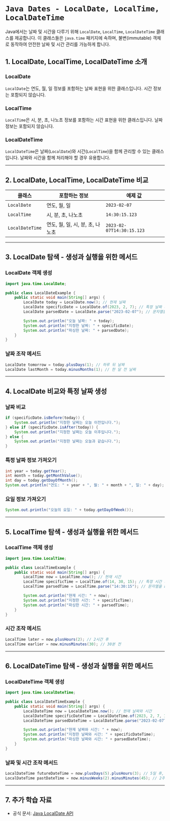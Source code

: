 # `Java Dates - LocalDate, LocalTime, LocalDateTime`

Java에서는 날짜 및 시간을 다루기 위해 `LocalDate`, `LocalTime`, `LocalDateTime` 클래스를 제공합니다. 이 클래스들은 `java.time` 패키지에 속하며, 불변(immutable) 객체로 동작하여 안전한 날짜 및 시간 관리를 가능하게 합니다.

## 1. LocalDate, LocalTime, LocalDateTime 소개

### LocalDate
`LocalDate`는 연도, 월, 일 정보를 포함하는 날짜 표현을 위한 클래스입니다. 시간 정보는 포함되지 않습니다.

### LocalTime
`LocalTime`은 시, 분, 초, 나노초 정보를 포함하는 시간 표현을 위한 클래스입니다. 날짜 정보는 포함되지 않습니다.

### LocalDateTime
`LocalDateTime`은 날짜(`LocalDate`)와 시간(`LocalTime`)을 함께 관리할 수 있는 클래스입니다. 날짜와 시간을 함께 처리해야 할 경우 유용합니다.

---

## 2. LocalDate, LocalTime, LocalDateTime 비교

| 클래스        | 포함하는 정보     | 예제 값 |
|--------------|----------------|-------------|
| `LocalDate`  | 연도, 월, 일     | `2023-02-07` |
| `LocalTime`  | 시, 분, 초, 나노초 | `14:30:15.123` |
| `LocalDateTime` | 연도, 월, 일, 시, 분, 초, 나노초 | `2023-02-07T14:30:15.123` |

---

## 3. LocalDate 탐색 - 생성과 실행을 위한 메서드

### LocalDate 객체 생성
```java
import java.time.LocalDate;

public class LocalDateExample {
    public static void main(String[] args) {
        LocalDate today = LocalDate.now(); // 현재 날짜
        LocalDate specificDate = LocalDate.of(2023, 2, 7); // 특정 날짜 지정
        LocalDate parsedDate = LocalDate.parse("2023-02-07"); // 문자열을 LocalDate로 변환

        System.out.println("오늘 날짜: " + today);
        System.out.println("지정한 날짜: " + specificDate);
        System.out.println("파싱한 날짜: " + parsedDate);
    }
}
```

### 날짜 조작 메서드
```java
LocalDate tomorrow = today.plusDays(1); // 하루 뒤 날짜
LocalDate lastMonth = today.minusMonths(1); // 한 달 전 날짜
```

---

## 4. LocalDate 비교와 특정 날짜 생성

### 날짜 비교
```java
if (specificDate.isBefore(today)) {
    System.out.println("지정한 날짜는 오늘 이전입니다.");
} else if (specificDate.isAfter(today)) {
    System.out.println("지정한 날짜는 오늘 이후입니다.");
} else {
    System.out.println("지정한 날짜는 오늘과 같습니다.");
}
```

### 특정 날짜 정보 가져오기
```java
int year = today.getYear();
int month = today.getMonthValue();
int day = today.getDayOfMonth();
System.out.println("연도: " + year + ", 월: " + month + ", 일: " + day);
```

### 요일 정보 가져오기
```java
System.out.println("오늘의 요일: " + today.getDayOfWeek());
```

---

## 5. LocalTime 탐색 - 생성과 실행을 위한 메서드

### LocalTime 객체 생성
```java
import java.time.LocalTime;

public class LocalTimeExample {
    public static void main(String[] args) {
        LocalTime now = LocalTime.now(); // 현재 시간
        LocalTime specificTime = LocalTime.of(14, 30, 15); // 특정 시간 지정
        LocalTime parsedTime = LocalTime.parse("14:30:15"); // 문자열을 LocalTime으로 변환

        System.out.println("현재 시간: " + now);
        System.out.println("지정한 시간: " + specificTime);
        System.out.println("파싱한 시간: " + parsedTime);
    }
}
```

### 시간 조작 메서드
```java
LocalTime later = now.plusHours(2); // 2시간 후
LocalTime earlier = now.minusMinutes(30); // 30분 전
```

---

## 6. LocalDateTime 탐색 - 생성과 실행을 위한 메서드

### LocalDateTime 객체 생성
```java
import java.time.LocalDateTime;

public class LocalDateTimeExample {
    public static void main(String[] args) {
        LocalDateTime now = LocalDateTime.now(); // 현재 날짜와 시간
        LocalDateTime specificDateTime = LocalDateTime.of(2023, 2, 7, 14, 30, 15); // 특정 날짜 및 시간 지정
        LocalDateTime parsedDateTime = LocalDateTime.parse("2023-02-07T14:30:15"); // 문자열을 LocalDateTime으로 변환

        System.out.println("현재 날짜와 시간: " + now);
        System.out.println("지정한 날짜와 시간: " + specificDateTime);
        System.out.println("파싱한 날짜와 시간: " + parsedDateTime);
    }
}
```

### 날짜 및 시간 조작 메서드
```java
LocalDateTime futureDateTime = now.plusDays(5).plusHours(3); // 5일 후, 3시간 후
LocalDateTime pastDateTime = now.minusWeeks(2).minusMinutes(45); // 2주 전, 45분 전
```

---

## 7. 추가 학습 자료
- 공식 문서: [Java LocalDate API](https://docs.oracle.com/en/java/javase/17/docs/api/java.base/java/time/LocalDate.html)

